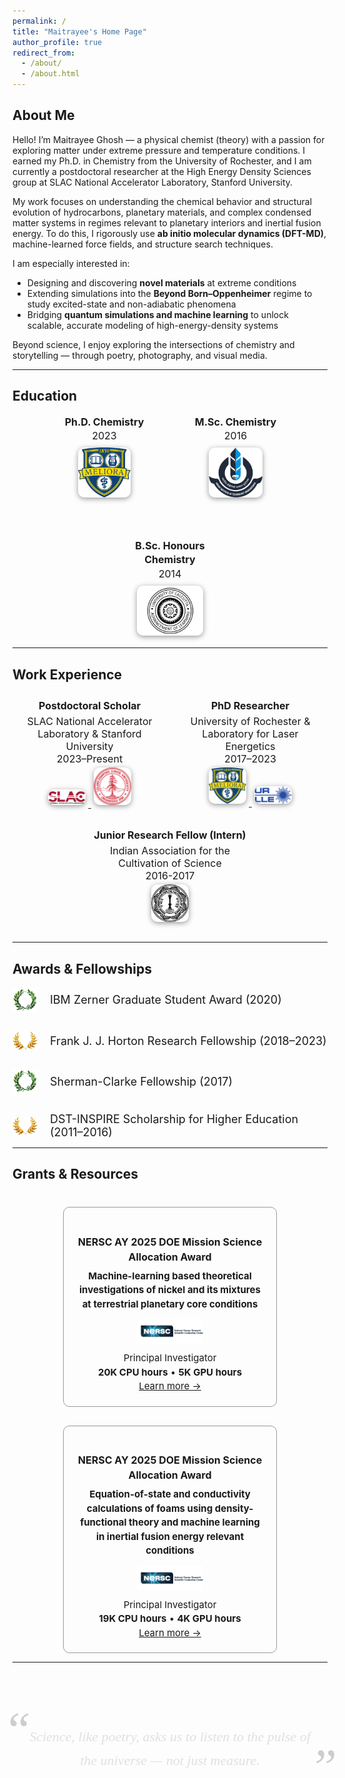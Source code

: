 ```yaml
---
permalink: /
title: "Maitrayee's Home Page"
author_profile: true
redirect_from: 
  - /about/
  - /about.html
---
```


## About Me

Hello! I’m Maitrayee Ghosh — a physical chemist (theory) with a passion for exploring matter under extreme pressure and temperature conditions. I earned my Ph.D. in Chemistry from the University of Rochester, and I am currently a postdoctoral researcher at the High Energy Density Sciences group at SLAC National Accelerator Laboratory, Stanford University.

My work focuses on understanding the chemical behavior and structural evolution of hydrocarbons, planetary materials, and complex condensed matter systems in regimes relevant to planetary interiors and inertial fusion energy. To do this, I rigorously use **ab initio molecular dynamics (DFT-MD)**, machine-learned force fields, and structure search techniques.

I am especially interested in:

- Designing and discovering **novel materials** at extreme conditions  
- Extending simulations into the **Beyond Born–Oppenheimer** regime to study excited-state and non-adiabatic phenomena  
- Bridging **quantum simulations and machine learning** to unlock scalable, accurate modeling of high-energy-density systems  

Beyond science, I enjoy exploring the intersections of chemistry and storytelling — through poetry, photography, and visual media.


---
## Education

<style>
.edu-block {
  display: flex;
  justify-content: center;
  flex-wrap: wrap;
  gap: 60px;
  text-align: center;
  font-size: 16px;
  line-height: 1.4;
}

.edu-item {
  width: 150px;
}

.edu-item img {
  height: 80px;
  width: auto;
  margin-top: 8px;
  filter: drop-shadow(0 2px 4px rgba(0,0,0,0.4));
  transition: transform 0.2s ease;
  border-radius: 10px;
}

.edu-item img:hover {
  transform: scale(1.05);
}
</style>

<div class="edu-block">

  <div class="edu-item">
    <div><strong>Ph.D. Chemistry</strong><br/>2023</div>
    <a href="https://www.rochester.edu/" target="_blank" rel="noopener noreferrer">
      <img src="/images/university-of-rochester-meliora-logo-77hw57i4ipxx7nhf-982191025.jpg" alt="University of Rochester logo" />
    </a>
  </div>

  <div class="edu-item">
    <div><strong>M.Sc. Chemistry</strong><br/>2016</div>
    <a href="https://www.iitbbs.ac.in/" target="_blank" rel="noopener noreferrer">
      <img src="/images/Indian_Institute_of_Technology_Bhubaneswar_Logo.svg-2329274961-2.png" alt="IIT Bhubaneswar logo" />
    </a>
  </div>

  <div class="edu-item">
    <div><strong>B.Sc. Honours Chemistry</strong><br/>2014</div>
    <a href="https://www.caluniv.ac.in/" target="_blank" rel="noopener noreferrer">
      <img src="/images/calcuttauniversity-22-1513918288-1778712801.jpg" alt="University of Calcutta logo" />
    </a>
  </div>

</div>

---

## Work Experience


<style>
/* Default (Light Theme) */
.experience-block {
  display: flex;
  flex-wrap: wrap;
  justify-content: center;
  gap: 30px;
  padding: 10px;
  font-size: 1rem;
}

.experience-item {
  flex: 1 1 200px;
  max-width: 250px;
  text-align: center;
}

.experience-item img {
  width: 60px;
  height: auto;
  margin: 4px;
  filter: drop-shadow(0 2px 4px rgba(0, 0, 0, 0.4));
  border-radius: 10px;
  transition: transform 0.2s ease;
}

.experience-item img:hover {
  transform: scale(1.05);
}

.experience-item .title {
  font-weight: bold;
  margin-bottom: 5px;
}

</style>

<div class="experience-block">

  <!-- Postdoc Position -->
  <div class="experience-item">
    <div class="title">Postdoctoral Scholar</div>
    <div>SLAC National Accelerator Laboratory & Stanford University<br/>2023–Present</div>
    <div>
      <a href="https://www6.slac.stanford.edu" target="_blank" rel="noopener noreferrer">
        <img src="/images/SLAC-logo.png" alt="SLAC Logo">
      </a>
      <a href="https://www.stanford.edu" target="_blank" rel="noopener noreferrer">
        <img src="/images/Stanford_logo_seal.jpeg" alt="Stanford Logo">
      </a>
    </div>
  </div>

  <!-- PhD Position -->
  <div class="experience-item">
    <div class="title">PhD Researcher</div>
    <div>University of Rochester & Laboratory for Laser Energetics <br/>2017–2023</div>
    <div>
      <a href="https://www.rochester.edu" target="_blank" rel="noopener noreferrer">
        <img src="/images/university-of-rochester-meliora-logo-77hw57i4ipxx7nhf-982191025.jpg" alt="University of Rochester Logo">
      </a>
      <a href="https://www.lle.rochester.edu" target="_blank" rel="noopener noreferrer">
        <img src="/images/LLE_logo.jpg" alt="LLE Logo">
      </a>
    </div>
  </div>

  <!-- Internship -->
  <div class="experience-item">
    <div class="title">Junior Research Fellow (Intern)</div>
    <div>Indian Association for the Cultivation of Science<br/>2016-2017</div>
    <a href="https://www.iacs.res.in" target="_blank" rel="noopener noreferrer">
      <img src="/images/IACS_logo.png" alt="IACS Logo">
    </a>
  </div>

</div>

---

## Awards & Fellowships

<style>
.awards-section {
  text-align: center;
  font-size: 20px;
  color: #fff;
  margin-top: 30px;
}

.awards-section h2 {
  font-family: serif;
  color: #aaa;
  margin-bottom: 30px;
}

.awards-list {
  display: flex;
  flex-direction: column;
  gap: 30px;
  align-items: flex-start;
  justify-content: center;
  max-width: 700px;
  margin: auto;
}

.award-entry {
  display: flex;
  align-items: center;
  gap: 20px;
  font-size: 18px;
  color: inherit;
}

.award-entry img {
  width: 40px;
  height: auto;
}

.award-entry a {
  color: inherit;
  text-decoration: none;
  transition: color 0.2s ease;
}

.award-entry a:hover {
  text-decoration: underline;
}

</style>


  <div class="awards-list">
    <div class="award-entry">
      <img src="/images/awards/laurel-1.png" alt="Laurel icon">
      <a href="https://sanibelsymposium.qtp.ufl.edu/awards-poster-sizes/winners/" target="_blank">IBM Zerner Graduate Student Award (2020)</a>
    </div>
    <div class="award-entry">
      <img src="/images/awards/laurel-yellow.png" alt="Laurel icon">
      <a href="https://www.lle.rochester.edu/lle-in-focus-issue-4-the-horton-fellowship-program/" target="_blank">Frank J. J. Horton Research Fellowship (2018–2023)</a>
    </div>
    <div class="award-entry">
      <img src="/images/awards/laurel-1.png" alt="Laurel icon">
      <a href="https://www.sas.rochester.edu/chm/news-events/awards.html#sherman" target="_blank">Sherman-Clarke Fellowship (2017)</a>
    </div>
    <div class="award-entry">
      <img src="/images/awards/laurel-yellow.png" alt="Laurel icon">
      <a href="https://dst.gov.in/inspire-scheme-innovation-science-pursuit-inspired-research" target="_blank">DST-INSPIRE Scholarship for Higher Education (2011–2016)</a>
    </div>
  </div>

---

## Grants & Resources

<style>
.grant-cards {
  display: flex;
  flex-wrap: wrap;
  gap: 30px;
  justify-content: center;
  margin-top: 40px;
}

.grant-card {
  background-color: transparent;
  border: 1px solid #999;
  border-radius: 10px;
  padding: 20px;
  width: 300px;
  font-size: 15px;
  line-height: 1.5;
  color: inherit;
  text-align: center;
  transition: border 0.3s;
}

.grant-card:hover {
  border-color: #66ccff;
}

.grant-card h3 {
  font-size: 16px;
  margin-bottom: 8px;
  font-weight: bold;
}

.grant-logo {
  margin: 12px auto;
  height: 40px;
  width: auto;
  display: block;
  transition: transform 0.2s ease;
}

.grant-logo:hover {
  transform: scale(1.05);
}

@media (prefers-color-scheme: dark) {
  .grant-card {
    border-color: #777;
  }

  .grant-card:hover {
    border-color: #33bbff;
  }
}
</style>

<div class="grant-cards">

  <div class="grant-card">
    <h3>NERSC AY 2025 DOE Mission Science Allocation Award</h3>
    <div><strong>Machine-learning based theoretical investigations of nickel and its mixtures at terrestrial
planetary core conditions</strong></div>
    <a href="https://www.nersc.gov" target="_blank" rel="noopener noreferrer">
      <img src="/images/awards/NERSC-logo.png" alt="NERSC logo" class="grant-logo">
    </a>
    <div>Principal Investigator</div>
    <div><strong>20K CPU hours</strong> &bull; <strong>5K GPU hours</strong></div>
    <a href="https://www.nersc.gov" target="_blank" rel="noopener noreferrer">Learn more →</a>
  </div>

  <div class="grant-card">
    <h3>NERSC AY 2025 DOE Mission Science Allocation Award</h3>
    <div><strong>Equation-of-state and conductivity calculations of foams using density-functional theory and
machine learning in inertial fusion energy relevant conditions</strong></div>
    <a href="https://www.nersc.gov" target="_blank" rel="noopener noreferrer">
      <img src="/images/awards/NERSC-logo.png" alt="NERSC logo" class="grant-logo">
    </a>
    <div>Principal Investigator</div>
    <div><strong>19K CPU hours</strong> &bull; <strong>4K GPU hours</strong></div>
    <a href="https://www.nersc.gov" target="_blank" rel="noopener noreferrer">Learn more →</a>
  </div>

</div>

---

<!-- Google Fonts import -->
<link href="https://fonts.googleapis.com/css2?family=Playfair+Display:ital,wght@1,500&display=swap" rel="stylesheet">

<style>
.quote-block {
  max-width: 700px;
  margin: 60px auto;
  font-family: 'Playfair Display', serif;
  font-size: 22px;
  font-style: italic;
  color: #e0e0e0;
  text-align: center;
  line-height: 1.7;
  position: relative;
  padding: 40px 20px;
}

.quote-block::before,
.quote-block::after {
  font-size: 80px;
  color: #888;
  font-family: 'Playfair Display', serif;
  position: absolute;
  opacity: 0.4;
}

.quote-block::before {
  content: "“";
  top: -20px;
  left: -15px;
}

.quote-block::after {
  content: "”";
  bottom: -20px;
  right: -15px;
}
</style>

<div class="quote-block">
  Science, like poetry, asks us to listen to the pulse of the universe — not just measure.
</div>
